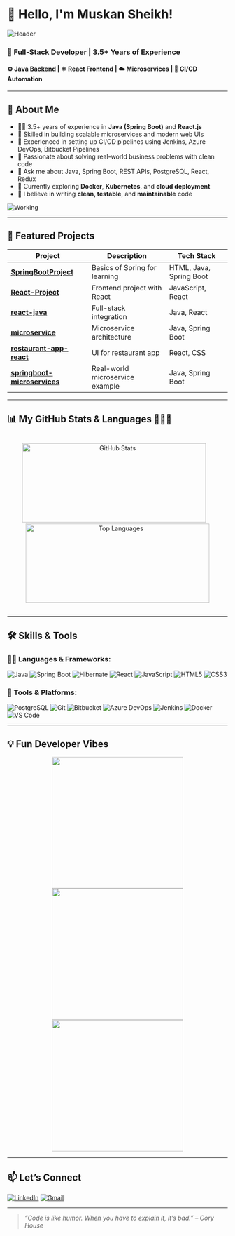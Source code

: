 # 👋 Hello, I'm Muskan Sheikh!

![Header](https://media1.giphy.com/media/v1.Y2lkPTc5MGI3NjExY2c3bm94ams1cmdlZGtsZXEzNTk3cmxtN2h4Nmp5ZTMwMDNjMHplcSZlcD12MV9pbnRlcm5hbF9naWZfYnlfaWQmY3Q9Zw/G2cpDFcKzAPMScb0MC/giphy.gif)


### 💼 Full-Stack Developer | 3.5+ Years of Experience  
#### ⚙️ Java Backend | ⚛️ React Frontend | ☁️ Microservices | 🔁 CI/CD Automation

---

## 🧠 About Me

- 👨‍💻 3.5+ years of experience in **Java (Spring Boot)** and **React.js**
- 🔧 Skilled in building scalable microservices and modern web UIs
- 🔁 Experienced in setting up CI/CD pipelines using Jenkins, Azure DevOps, Bitbucket Pipelines
- 🚀 Passionate about solving real-world business problems with clean code
- 💬 Ask me about Java, Spring Boot, REST APIs, PostgreSQL, React, Redux
- 🌱 Currently exploring **Docker**, **Kubernetes**, and **cloud deployment**
- 🧪 I believe in writing **clean, testable**, and **maintainable** code

![Working](https://media.giphy.com/media/LMcB8XospGZO8UQq87/giphy.gif)

---

## 📂 Featured Projects

| Project                        | Description                            | Tech Stack         |
|-------------------------------|----------------------------------------|--------------------|
| [**SpringBootProject**](https://github.com/muskan-sheikh/SpringBootProject)           | Basics of Spring for learning           | HTML, Java, Spring Boot |
| [**React-Project**](https://github.com/muskan-sheikh/React-Project)                 | Frontend project with React             | JavaScript, React |
| [**react-java**](https://github.com/muskan-sheikh/react-java)                       | Full-stack integration                  | Java, React |
| [**microservice**](https://github.com/muskan-sheikh/microservice)                   | Microservice architecture               | Java, Spring Boot |
| [**restaurant-app-react**](https://github.com/muskan-sheikh/restaurant-app-react)   | UI for restaurant app                   | React, CSS |
| [**springboot-microservices**](https://github.com/muskan-sheikh/springboot-microservices) | Real-world microservice example         | Java, Spring Boot |

---

## 📊 My GitHub Stats & Languages 🚀🧠🧩

<br/>
<div align="center">
  <!-- GitHub Stats Card -->
  <img src="https://github-readme-stats.vercel.app/api?username=muskan-sheikh&show_icons=true&theme=react&hide_title=false&include_all_commits=true&count_private=true&border_radius=10&rank_icon=github" width="420" height="180" alt="GitHub Stats" />
  &nbsp;&nbsp;&nbsp;
  <!-- Top Languages Card -->
  <img src="https://github-readme-stats.vercel.app/api/top-langs/?username=muskan-sheikh&layout=compact&theme=react&hide_title=false&border_radius=10" width="420" height="180" alt="Top Languages" />
</div>
<br/>


---

## 🛠️ Skills & Tools

### 👩‍💻 Languages & Frameworks:
![Java](https://img.shields.io/badge/-Java-007396?style=flat&logo=java)
![Spring Boot](https://img.shields.io/badge/-Spring%20Boot-6DB33F?style=flat&logo=spring-boot)
![Hibernate](https://img.shields.io/badge/-Hibernate-59666C?style=flat&logo=hibernate)
![React](https://img.shields.io/badge/-React-61DAFB?style=flat&logo=react)
![JavaScript](https://img.shields.io/badge/-JavaScript-F7DF1E?style=flat&logo=javascript)
![HTML5](https://img.shields.io/badge/-HTML5-E34F26?style=flat&logo=html5)
![CSS3](https://img.shields.io/badge/-CSS3-1572B6?style=flat&logo=css3)

### 🧰 Tools & Platforms:
![PostgreSQL](https://img.shields.io/badge/-PostgreSQL-336791?style=flat&logo=postgresql)
![Git](https://img.shields.io/badge/-Git-F05032?style=flat&logo=git)
![Bitbucket](https://img.shields.io/badge/-Bitbucket-0052CC?style=flat&logo=bitbucket)
![Azure DevOps](https://img.shields.io/badge/-Azure%20DevOps-0078D7?style=flat&logo=azure-devops)
![Jenkins](https://img.shields.io/badge/-Jenkins-D24939?style=flat&logo=jenkins)
![Docker](https://img.shields.io/badge/-Docker-2496ED?style=flat&logo=docker)
![VS Code](https://img.shields.io/badge/-VS%20Code-007ACC?style=flat&logo=visual-studio-code)

---

## 💡 Fun Developer Vibes

<p align="center">
  <img src="https://media3.giphy.com/media/v1.Y2lkPTc5MGI3NjExMm4yb2kzMHV0NHh0ZzRheXlmb2MwaWEyeWtqcmI5NmhpOWYyOTNyeCZlcD12MV9pbnRlcm5hbF9naWZfYnlfaWQmY3Q9Zw/DX1cytoIQvnmgqBlQ3/giphy.gif" width="300" />
  <img src="https://media.giphy.com/media/XAxylRMCdpbEWUAvr8/giphy.gif" width="300" />
  <img src="https://media.giphy.com/media/RbDKaczqWovIugyJmW/giphy.gif" width="300" />
</p>

---

## 📫 Let’s Connect

[![LinkedIn](https://img.shields.io/badge/-LinkedIn-blue?style=flat&logo=linkedin)](https://www.linkedin.com/in/your-link)
[![Gmail](https://img.shields.io/badge/-Email-D14836?style=flat&logo=gmail&logoColor=white)](mailto:your-email@example.com)

---

> _“Code is like humor. When you have to explain it, it’s bad.” – Cory House_
